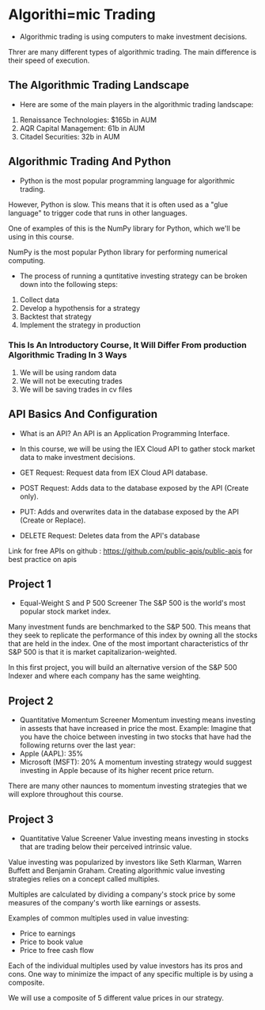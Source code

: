 # Algorithi=mic Trading

- Algorithmic trading is using computers to make investment decisions.

Threr are many different types of algorithmic trading. The main difference is their speed of execution.

## The Algorithmic Trading Landscape

- Here are some of the main players in the algorithmic trading landscape:

1. Renaissance Technologies: $165b in AUM
2. AQR Capital Management: 61b in AUM
3. Citadel Securities: 32b in AUM

## Algorithmic Trading And Python

- Python is the most popular programming language for algorithmic trading.

However, Python is slow. This means that it is often used as a "glue language" to trigger code that runs in other languages.

One of examples of this is the NumPy library for Python, which we'll be using in this course.

NumPy is the most popular Python library for performing numerical computing.

- The process of running a quntitative investing strategy can be broken down into the following steps:

1. Collect data
2. Develop a hypothensis for a strategy
3. Backtest that strategy
4. Implement the strategy in production

### This Is An Introductory Course, It Will Differ From production Algorithmic Trading In 3 Ways

1. We will be using random data
2. We will not be executing trades
3. We will be saving trades in cv files

## API Basics And Configuration

- What is an API?
An API is an Application Programming Interface.

- In this course, we will be using the IEX Cloud API to gather stock market data to make investment decisions.
- GET Request: Request data from IEX Cloud API database.
- POST Request: Adds data to the database exposed by the API (Create only).
- PUT: Adds and overwrites data in the database exposed by the API (Create or Replace).
- DELETE Request: Deletes data from the API's database

Link for free APIs on github : <https://github.com/public-apis/public-apis> for best practice on apis

## Project 1

- Equal-Weight S and P 500 Screener
The S&P 500 is the world's most popular stock market index.

Many investment funds are benchmarked to the S&P 500. This means that they seek to replicate the performance of this index by owning all the stocks that are held in the index.
One of the most important characteristics of thr S&P 500 is that it is market capitalizarion-weighted.

In this first project, you will build an alternative version of the S&P 500 Indexer and where each company has the same weighting.

## Project 2

- Quantitative Momentum Screener
Momentum investing means investing in assests that have increased in price the most.
Example:
Imagine that you have the choice between investing in two stocks that have had the following returns over the last year:
- Apple (AAPL): 35%
- Microsoft (MSFT): 20%
A momentum investing strategy would suggest investing in Apple because of its higher recent price return.

There are many other naunces to momentum investing strategies that we will explore throughout this course.

## Project 3

- Quantitative Value Screener
Value investing means investing in stocks that are trading below their perceived intrinsic value.

Value investing was popularized by investors like Seth Klarman, Warren Buffett and Benjamin Graham.
Creating algorithmic value investing strategies relies on a concept called multiples.

Multiples are calculated by dividing a company's stock price by some measures of the company's worth like earnings or assests.

Examples of common multiples used in value investing:

- Price to earnings
- Price to book value
- Price to free cash flow

Each of the individual multiples used by value investors has its pros and cons.
One way to minimize the impact of any specific multiple is by using a composite.

We will use a composite of 5 different value prices in our strategy.
